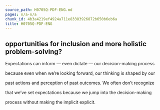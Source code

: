 ```yaml
---
source_path: H0705Q-PDF-ENG.md
pages: n/a-n/a
chunk_id: 4b3a4219ef4924a711e83383926872b650b6eb6a
title: H0705Q-PDF-ENG
---
```

## opportunities for inclusion and more holistic problem-solving?

Expectations can inform — even dictate — our decision-making process

because even when we’re looking forward, our thinking is shaped by our

past actions and perception of past outcomes. We often don’t recognize

that we’ve set expectations because we jump into the decision-making

process without making the implicit explicit.
